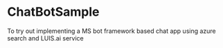 # ChatBotSample
To try out implementing a MS bot framework based chat app using azure search and LUIS.ai service
